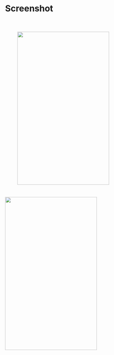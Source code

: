 <h1>Screenshot</h1>
<img src="https://github.com/ShaikhAS-119/Devturn_internship_projects/assets/114922956/6a73e5d8-dabc-4c2e-a939-3aee2db1823e" style="width:300px;height:500px;margin:40px">
<img src="https://github.com/ShaikhAS-119/Devturn_internship_projects/assets/114922956/f0555529-7523-49e8-b596-52eb83499212" style="width:300px;height:500px;">
  

